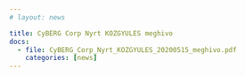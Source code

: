 ```yaml
---
# layout: news

title: CyBERG Corp Nyrt KOZGYULES meghivo
docs:
  - file: CyBERG_Corp_Nyrt_KOZGYULES_20200515_meghivo.pdf
    categories: [news]
---
```

